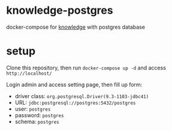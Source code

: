 # knowledge-postgres

docker-compose for [knowledge](https://support-project.org/knowledge_info/index)
with postgres database

# setup

Clone this repository, then run `docker-compose up -d` and access `http://localhost/` 

Login admin and access setting page, then fill up form:

- driver class: `org.postgresql.Driver(9.3-1103-jdbc41)`
- URL: `jdbc:postgresql://postgres:5432/postgres`
- user: `postgres`
- password: `postgres`
- schema: `postgres`
